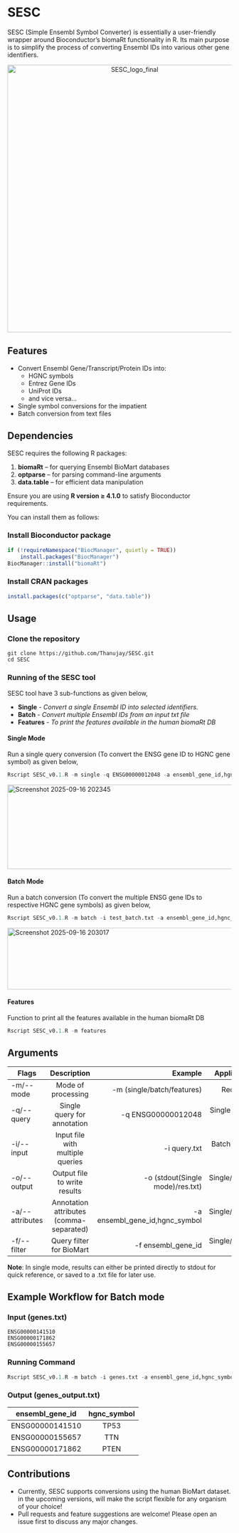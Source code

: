 # SESC
SESC (Simple Ensembl Symbol Converter) is essentially a user-friendly wrapper around Bioconductor’s biomaRt functionality in R. Its main purpose is to simplify the process of converting Ensembl IDs into various other gene identifiers.
<p align="center">
  <img width="556" height="602" alt="SESC_logo_final" src="https://github.com/user-attachments/assets/194b12cd-2418-45b4-9c25-f7c5c88e4b24" />
</p>

## Features

- Convert Ensembl Gene/Transcript/Protein IDs into:
  - HGNC symbols
  - Entrez Gene IDs
  - UniProt IDs
  - and vice versa…
- Single symbol conversions for the impatient
- Batch conversion from text files

## Dependencies

SESC requires the following R packages:

1. **biomaRt** – for querying Ensembl BioMart databases
2. **optparse** – for parsing command-line arguments
3. **data.table** – for efficient data manipulation

Ensure you are using **R version ≥ 4.1.0** to satisfy Bioconductor requirements.

You can install them as follows:

### Install Bioconductor package
```R
if (!requireNamespace("BiocManager", quietly = TRUE))
    install.packages("BiocManager")
BiocManager::install("biomaRt")
```

### Install CRAN packages
```R
install.packages(c("optparse", "data.table"))
```

## Usage

### Clone the repository
```
git clone https://github.com/Thanujay/SESC.git
cd SESC
```

### Running of the SESC tool

SESC tool have 3 sub-functions as given below,
- **Single** - *Convert a single Ensembl ID into selected identifiers.*
- **Batch** - *Convert multiple Ensembl IDs from an input txt file*
- **Features** - *To print the features available in the human biomaRt DB*

#### Single Mode
Run a single query conversion (To convert the ENSG gene ID to HGNC gene symbol) as given below,
```R
Rscript SESC_v0.1.R -m single -q ENSG00000012048 -a ensembl_gene_id,hgnc_symbol -f ensembl_gene_id -o stdout
```
<img width="1506" height="190" alt="Screenshot 2025-09-16 202345" src="https://github.com/user-attachments/assets/4eb20bc0-24ba-4073-8a40-b3b324e76a21" />

#### Batch Mode
Run a batch conversion (To convert the multiple ENSG gene IDs to respective HGNC gene symbols) as given below,
```R
Rscript SESC_v0.1.R -m batch -i test_batch.txt -a ensembl_gene_id,hgnc_symbol -f ensembl_gene_id -o test_batch_output.txt
```
<img width="1626" height="139" alt="Screenshot 2025-09-16 203017" src="https://github.com/user-attachments/assets/0457830e-e5d7-49a7-8363-88f16060c350" />

#### Features
Function to print all the features available in the human biomaRt DB
```R
Rscript SESC_v0.1.R -m features
```
## Arguments

| Flags          | Description                             |         Example                 |    Applicable     |
| -------------- |:---------------------------------------:| -------------------------------:| -----------------:|
| -m/--mode      | Mode of processing                      | -m (single/batch/features)      | Required          |
| -q/--query     | Single query for annotation             | -q ENSG00000012048              | Single mode ONLY  |
| -i/--input     | Input file with multiple queries        | -i query.txt                    | Batch mode ONLY   |
| -o/--output    | Output file to write results            | -o (stdout(Single mode)/res.txt)| Single/Batch mode |
| -a/--attributes| Annotation attributes (comma-separated) | -a ensembl_gene_id,hgnc_symbol  | Single/Batch mode |
| -f/--filter    | Query filter for BioMart                | -f ensembl_gene_id              | Single/Batch mode |

**Note**: In single mode, results can either be printed directly to stdout for quick reference, or saved to a .txt file for later use.

## Example Workflow for Batch mode

### Input (genes.txt)
```
ENSG00000141510
ENSG00000171862
ENSG00000155657
```

### Running Command
```R
Rscript SESC_v0.1.R -m batch -i genes.txt -a ensembl_gene_id,hgnc_symbol -f ensembl_gene_id -o genes_output.txt
```

### Output (genes_output.txt)

| ensembl_gene_id |	hgnc_symbol |
| --------------  |:-----------:|
| ENSG00000141510 |	TP53        |
| ENSG00000155657 | TTN         |
| ENSG00000171862	| PTEN        |

## Contributions
 - Currently, SESC supports conversions using the human BioMart dataset. in the upcoming versions, will make the script flexible for any organism of your choice!
 - Pull requests and feature suggestions are welcome! Please open an issue first to discuss any major changes.

